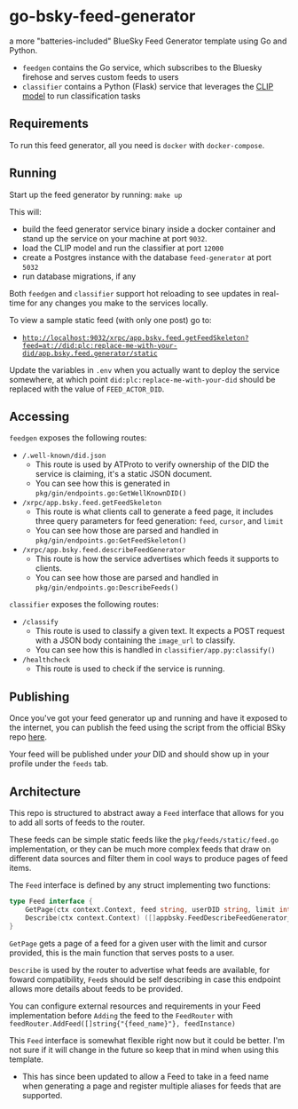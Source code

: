 # go-bsky-feed-generator
a more "batteries-included" BlueSky Feed Generator template using Go and Python. 

- `feedgen` contains the Go service, which subscribes to the Bluesky firehose and serves custom feeds to users
- `classifier` contains a Python (Flask) service that leverages the [CLIP model](https://openai.com/index/clip/) to run classification tasks


## Requirements

To run this feed generator, all you need is `docker` with `docker-compose`.

## Running

Start up the feed generator by running: `make up`

This will:

- build the feed generator service binary inside a docker container and stand up the service on your machine at port `9032`.
- load the CLIP model and run the classifier at port `12000`
- create a Postgres instance with the database `feed-generator` at port `5032`
- run database migrations, if any

Both `feedgen` and `classifier` support hot reloading to see updates in real-time for any changes you make to the services locally. 

To view a sample static feed (with only one post) go to:

- [`http://localhost:9032/xrpc/app.bsky.feed.getFeedSkeleton?feed=at://did:plc:replace-me-with-your-did/app.bsky.feed.generator/static`](http://localhost:9032/xrpc/app.bsky.feed.getFeedSkeleton?feed=at://did:plc:replace-me-with-your-did/app.bsky.feed.generator/static)

Update the variables in `.env` when you actually want to deploy the service somewhere, at which point `did:plc:replace-me-with-your-did` should be replaced with the value of `FEED_ACTOR_DID`.

## Accessing

`feedgen` exposes the following routes:

- `/.well-known/did.json`
  - This route is used by ATProto to verify ownership of the DID the service is claiming, it's a static JSON document.
  - You can see how this is generated in `pkg/gin/endpoints.go:GetWellKnownDID()`
- `/xrpc/app.bsky.feed.getFeedSkeleton`
  - This route is what clients call to generate a feed page, it includes three query parameters for feed generation: `feed`, `cursor`, and `limit`
  - You can see how those are parsed and handled in `pkg/gin/endpoints.go:GetFeedSkeleton()`
- `/xrpc/app.bsky.feed.describeFeedGenerator`
  - This route is how the service advertises which feeds it supports to clients.
  - You can see how those are parsed and handled in `pkg/gin/endpoints.go:DescribeFeeds()`

`classifier` exposes the following routes:
  - `/classify`
    - This route is used to classify a given text. It expects a POST request with a JSON body containing the `image_url` to classify.
    - You can see how this is handled in `classifier/app.py:classify()`
  - `/healthcheck`
    - This route is used to check if the service is running.

## Publishing

Once you've got your feed generator up and running and have it exposed to the internet, you can publish the feed using the script from the official BSky repo [here](https://github.com/bluesky-social/feed-generator/blob/main/scripts/publishFeedGen.ts).

Your feed will be published under _your_ DID and should show up in your profile under the `feeds` tab.

## Architecture

This repo is structured to abstract away a `Feed` interface that allows for you to add all sorts of feeds to the router.

These feeds can be simple static feeds like the `pkg/feeds/static/feed.go` implementation, or they can be much more complex feeds that draw on different data sources and filter them in cool ways to produce pages of feed items.

The `Feed` interface is defined by any struct implementing two functions:

``` go
type Feed interface {
	GetPage(ctx context.Context, feed string, userDID string, limit int64, cursor string) (feedPosts []*appbsky.FeedDefs_SkeletonFeedPost, newCursor *string, err error)
	Describe(ctx context.Context) ([]appbsky.FeedDescribeFeedGenerator_Feed, error)
}
```

`GetPage` gets a page of a feed for a given user with the limit and cursor provided, this is the main function that serves posts to a user.

`Describe` is used by the router to advertise what feeds are available, for foward compatibility, `Feed`s should be self describing in case this endpoint allows more details about feeds to be provided.

You can configure external resources and requirements in your Feed implementation before `Adding` the feed to the `FeedRouter` with `feedRouter.AddFeed([]string{"{feed_name}"}, feedInstance)`

This `Feed` interface is somewhat flexible right now but it could be better. I'm not sure if it will change in the future so keep that in mind when using this template.

- This has since been updated to allow a Feed to take in a feed name when generating a page and register multiple aliases for feeds that are supported.
